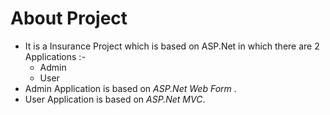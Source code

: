 # About Project 
- It is a Insurance Project which is based on ASP.Net in which there are 2 Applications :- 
   - Admin
   - User
 - Admin Application is based on *ASP.Net Web Form* .
 - User Application is based on *ASP.Net MVC*. 
